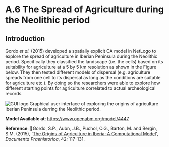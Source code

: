 # A.6 The Spread of Agriculture during the Neolithic period




## Introduction

Gordo *et al.* (2015) developed a spatially explicit CA model in NetLogo to explore the spread of agriculture in Iberian Peninsula during the Neolithic period. Specifically they classified the landscape (i.e. the cells) based on its suitability for agriculture at a 5 by 5 km resolution as shown in the Figure below. They then tested different models of dispersal (e.g. agriculture spreads from one cell to its dispersal as long as the conditions are suitable for agriculture etc.). By doing so the researchers were able to explore how different starting points for agriculture correlated to actual archeological records.

![GUI logo](https://github.com/abmgis/abmgis/blob/master/AppendixA/Neolithic/FigureA6.png)
Graphical user interface of exploring the origins of agriculture Iberian Peninsula durring the Neolithic period.


**Model Available at**: <https://www.openabm.org/model/4447>**Reference**:
Gordo, S.P., Aubn, J.B., Puchol, O.G., Barton, M. and Bergin, S.M. (2015), '[The Origins ofAgriculture in Iberia: A Computational Model](https://revije.ff.uni-lj.si/DocumentaPraehistorica/article/view/4949)', *Documenta Praehistorica*, 42: 117-131.